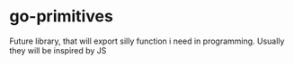 # go-primitives
Future library, that will export silly function i need in programming. Usually they will be inspired by JS

